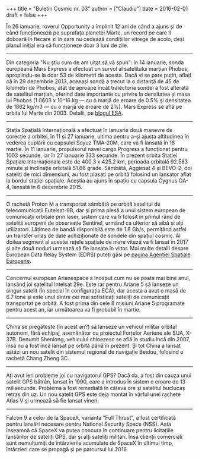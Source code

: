 +++
title = "Buletin Cosmic nr. 03"
author = ["Claudiu"]
date = 2016-02-01
draft = false
+++

În 26 ianuarie, roverul Opportunity a împlinit 12 ani de când a ajuns și de când funcționează pe suprafața planetei Marte, un record pe care îl doboară în fiecare zi în care nu cedează condițiilor vitrege de acolo, deși planul inițial era să funcționeze doar 3 luni de zile.

---

Din categoria "Nu știu cum de am uitat să vă spun": în 14 ianuarie, sonda europeană Mars Express a efectuat un survol al satelitului marțian Phobos, apropiindu-se la doar 53 de kilometri de acesta. Dacă vi se pare puțin, aflați că în 29 decembrie 2013, aceeași sondă a trecut la o distanță de 45 de kilometri de Phobos, atât de aproape încât traiectoria sondei a fost alterată de satelitul marțian, oferind date importante cu privire la densitatea și masa lui Phobos (1.0603 x 10^16 kg — cu o marjă de eroare de 0.5% și densitatea de 1862 kg/m3 — cu o marjă de eroare de 2%). Mars Express se află pe orbita lui Marte din 2003. Detalii, pe [blogul ESA](http://blogs.esa.int/mex/2016/01/13/skimming-phobos).

---

Stația Spațială Internațională a efectuat în ianuarie două manevre de corecție a orbitei, în 11 și 27 ianuarie, ultima pentru a-și ajusta altitudinea în vederea cuplării cu capsulei Soyuz TMA-20M, care va fi lansată în 18 martie. În 11 ianuarie, propulsorul navei cargo Progress a funcționat pentru 1003 secunde, iar în 27 ianuarie 333 secunde. În prezent orbita Stației Spațiale Internaționale este de 400.3 x 425.2 km, perioada orbitală 92.583 minute și înclinație orbitală 51.66 grade. Sâmbătă, Aggiesat 4 și BEVO-2, doi sateliți de mici dimensiuni, au fost plasați pe orbită folosind un lansator aflat la bordul stației spațiale. Aceștia au ajuns în spațiu cu capsula Cygnus OA-4, lansată în 6 decembrie 2015.

---

O rachetă Proton M a transportat sâmbătă pe orbită satelitul de telecomunicații Eutelsat-9B, dar și prima piesă a unui sistem european de comunicații orbitale prin laser, sistem care va fi folosit în primul rând de sateliții europeni de observație Sentinel, urmând ca ulterior să aibă și alți utilizatori. Lățimea de bandă disponibilă este de 1.8 Gb/s, permițând astfel un transfer uriaș de date achiziționate de sondele din spațiul cosmic. Al doilea segment al acestei rețele spațiale de mare viteză va fi lansat în 2017 și alte două noduri urmează să fie lansate în viitor. Mai multe detalii despre European Data Relay System (EDRS) puteți găsi pe [pagina Agenției Spațiale Europene](http://www.esa.int/Our%5FActivities/Telecommunications%5FIntegrated%5FApplications/EDRS).

---

Concernul european Arianespace a început cum nu se poate mai bine anul, lansând joi satelitul Intelsat 29e. Este rar pentru Ariane 5 să lanseze un singur satelit (în special în configurația ECA), dar acesta a avut o masă de 6.7 tone și este unul dintre cei mai sofisticați sateliți de comunicații transportat pe orbită. A fost prima din cele 8 misiuni Ariane 5 programate pentru acest an, iar următoarea va fi probabil în martie.

---

China se pregătește (în acest an?) să lanseze un vehicul militar orbital autonom, fără echipaj, asemănător cu proiectul Forțelor Aeriene ale SUA, X-37B. Denumit Shenlong, vehiculul chinezesc se află în studiu încă din 2007, însă nu a fost încă lansat pe orbită până în prezent. Și tot China a lansat astăzi un nou satelit din sistemul regional de navigație Beidou, folosind o rachetă Chang Zheng 3C.

---

Ați avut ieri probleme joi cu navigatorul GPS? Dacă da, a fost din cauza unui satelit GPS bătrân, lansat în 1990, care a introdus în sistem o eroare de 13 milisecunde. Problema a fost remediată în câteva ore și satelitul buclucaș retras din uz. Un nou satelit GPS este deja montat în vârful unei rachete Atlas V și urmează să fie lansat vineri.

---

Falcon 9 a celor de la SpaceX, varianta "Full Thrust", a fost certificată pentru lansări necesare pentru National Security Space (NSS). Asta înseamnă că SpaceX va putea concura în continuare pentru licitațiile lansărilor de sateliți GPS, dar și alți sateliți militari. Însă clienții comerciali sunt nemulțumiți de întârzierile acumulate de SpaceX în ultimul timp, întârzieri care se propagă și pe parcursul lui 2016.
